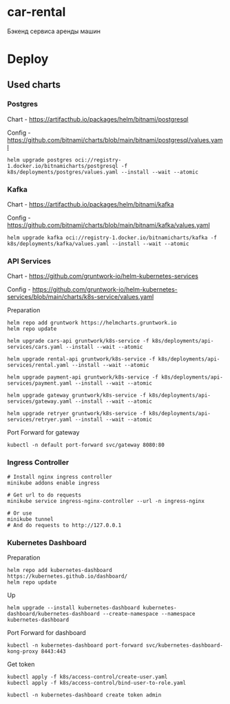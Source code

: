 # car-rental

Бэкенд сервиса аренды машин

# Deploy

## Used charts

### Postgres

Chart - https://artifacthub.io/packages/helm/bitnami/postgresql

Config - https://github.com/bitnami/charts/blob/main/bitnami/postgresql/values.yaml

```shell
helm upgrade postgres oci://registry-1.docker.io/bitnamicharts/postgresql -f k8s/deployments/postgres/values.yaml --install --wait --atomic
```

### Kafka

Chart - https://artifacthub.io/packages/helm/bitnami/kafka

Config - https://github.com/bitnami/charts/blob/main/bitnami/kafka/values.yaml

```shell
helm upgrade kafka oci://registry-1.docker.io/bitnamicharts/kafka -f k8s/deployments/kafka/values.yaml --install --wait --atomic
```

### API Services

Chart - https://github.com/gruntwork-io/helm-kubernetes-services

Config - https://github.com/gruntwork-io/helm-kubernetes-services/blob/main/charts/k8s-service/values.yaml

Preparation

```shell
helm repo add gruntwork https://helmcharts.gruntwork.io
helm repo update
```

```shell
helm upgrade cars-api gruntwork/k8s-service -f k8s/deployments/api-services/cars.yaml --install --wait --atomic
```

```shell
helm upgrade rental-api gruntwork/k8s-service -f k8s/deployments/api-services/rental.yaml --install --wait --atomic
```

```shell
helm upgrade payment-api gruntwork/k8s-service -f k8s/deployments/api-services/payment.yaml --install --wait --atomic
```

```shell
helm upgrade gateway gruntwork/k8s-service -f k8s/deployments/api-services/gateway.yaml --install --wait --atomic
```

```shell
helm upgrade retryer gruntwork/k8s-service -f k8s/deployments/api-services/retryer.yaml --install --wait --atomic
```

Port Forward for gateway

```shell
kubectl -n default port-forward svc/gateway 8080:80
```

### Ingress Controller

```shell
# Install nginx ingress controller
minikube addons enable ingress
```

```shell
# Get url to do requests
minikube service ingress-nginx-controller --url -n ingress-nginx

# Or use
minikube tunnel
# And do requests to http://127.0.0.1
```

### Kubernetes Dashboard

Preparation

```shell
helm repo add kubernetes-dashboard https://kubernetes.github.io/dashboard/
helm repo update
```

Up

```shell
helm upgrade --install kubernetes-dashboard kubernetes-dashboard/kubernetes-dashboard --create-namespace --namespace kubernetes-dashboard
```

Port Forward for dashboard

```shell
kubectl -n kubernetes-dashboard port-forward svc/kubernetes-dashboard-kong-proxy 8443:443
```

Get token

```shell
kubectl apply -f k8s/access-control/create-user.yaml
kubectl apply -f k8s/access-control/bind-user-to-role.yaml  
```

```shell
kubectl -n kubernetes-dashboard create token admin
```
